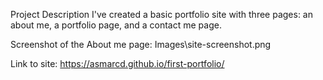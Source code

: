 Project Description
I've created a basic portfolio site with three pages: an about me, a portfolio page, and a contact me page. 

Screenshot of the About me page:
Images\site-screenshot.png

Link to site:
https://asmarcd.github.io/first-portfolio/
